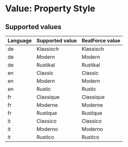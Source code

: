 # Value: Property Style

## Supported values

| Language | Supported value | RealForce value |
| :--- | :--- | :--- |
| de | Klassisch | Klassisch |
| de | Modern | Modern |
| de | Rustikal | Rustikal |
| en | Classic | Classic |
| en | Modern | Modern |
| en | Rustic | Rustic |
| fr | Classique | Classique |
| fr | Moderne | Moderne |
| fr | Rustique | Rustique |
| it | Classico | Classico |
| it | Moderno | Moderno |
| it | Rustico | Rustico |
